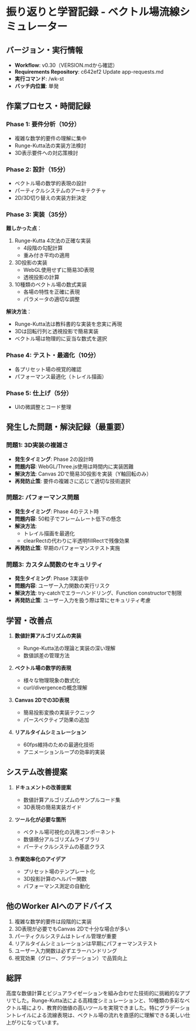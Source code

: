 # 振り返りと学習記録 - ベクトル場流線シミュレーター

## バージョン・実行情報
- **Workflow**: v0.30（VERSION.mdから確認）
- **Requirements Repository**: c642ef2 Update app-requests.md
- **実行コマンド**: /wk-st
- **バッチ内位置**: 単発

## 作業プロセス・時間記録
### Phase 1: 要件分析（10分）
- 複雑な数学的要件の理解に集中
- Runge-Kutta法の実装方法検討
- 3D表示要件への対応策検討

### Phase 2: 設計（15分）
- ベクトル場の数学的表現の設計
- パーティクルシステムのアーキテクチャ
- 2D/3D切り替えの実装方針決定

### Phase 3: 実装（35分）
**難しかった点**：
1. Runge-Kutta 4次法の正確な実装
   - 4段階の勾配計算
   - 重み付き平均の適用
2. 3D投影の実装
   - WebGL使用せずに簡易3D表現
   - 透視投影の計算
3. 10種類のベクトル場の数式実装
   - 各場の特性を正確に表現
   - パラメータの適切な調整

**解決方法**：
- Runge-Kutta法は教科書的な実装を忠実に再現
- 3Dは回転行列と透視投影で簡易実装
- ベクトル場は物理的に妥当な数式を選択

### Phase 4: テスト・最適化（10分）
- 各プリセット場の視覚的確認
- パフォーマンス最適化（トレイル描画）

### Phase 5: 仕上げ（5分）
- UIの微調整とコード整理

## 発生した問題・解決記録（最重要）

### 問題1: 3D実装の複雑さ
- **発生タイミング**: Phase 2の設計時
- **問題内容**: WebGL/Three.js使用は時間内に実装困難
- **解決方法**: Canvas 2Dで簡易3D投影を実装（Y軸回転のみ）
- **再発防止策**: 要件の複雑さに応じて適切な技術選択

### 問題2: パフォーマンス問題
- **発生タイミング**: Phase 4のテスト時
- **問題内容**: 50粒子でフレームレート低下の懸念
- **解決方法**: 
  - トレイル描画を最適化
  - clearRectの代わりに半透明fillRectで残像効果
- **再発防止策**: 早期のパフォーマンステスト実施

### 問題3: カスタム関数のセキュリティ
- **発生タイミング**: Phase 3実装中
- **問題内容**: ユーザー入力関数の実行リスク
- **解決方法**: try-catchでエラーハンドリング、Function constructorで制限
- **再発防止策**: ユーザー入力を扱う際は常にセキュリティ考慮

## 学習・改善点
1. **数値計算アルゴリズムの実装**
   - Runge-Kutta法の理論と実装の深い理解
   - 数値誤差の管理方法

2. **ベクトル場の数学的表現**
   - 様々な物理現象の数式化
   - curl/divergenceの概念理解

3. **Canvas 2Dでの3D表現**
   - 簡易投影変換の実装テクニック
   - パースペクティブ効果の追加

4. **リアルタイムシミュレーション**
   - 60fps維持のための最適化技術
   - アニメーションループの効率的実装

## システム改善提案
1. **ドキュメントの改善提案**
   - 数値計算アルゴリズムのサンプルコード集
   - 3D表現の簡易実装ガイド

2. **ツール化が必要な箇所**
   - ベクトル場可視化の汎用コンポーネント
   - 数値積分アルゴリズムライブラリ
   - パーティクルシステムの基底クラス

3. **作業効率化のアイデア**
   - プリセット場のテンプレート化
   - 3D投影計算のヘルパー関数
   - パフォーマンス測定の自動化

## 他のWorker AIへのアドバイス
1. 複雑な数学的要件は段階的に実装
2. 3D表現が必要でもCanvas 2Dで十分な場合が多い
3. パーティクルシステムはトレイル管理が重要
4. リアルタイムシミュレーションは早期にパフォーマンステスト
5. ユーザー入力関数は必ずエラーハンドリング
6. 視覚効果（グロー、グラデーション）で品質向上

## 総評
高度な数値計算とビジュアライゼーションを組み合わせた技術的に挑戦的なアプリでした。Runge-Kutta法による高精度シミュレーションと、10種類の多彩なベクトル場により、教育的価値の高いツールを実現できました。特にグラデーショントレイルによる流線表現は、ベクトル場の流れを直感的に理解できる美しい仕上がりになっています。